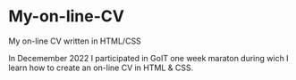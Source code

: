 # My-on-line-CV
My on-line CV written in HTML/CSS

In Decemember 2022 I participated in GoIT one week maraton during wich I learn how to create an on-line CV in HTML & CSS.

